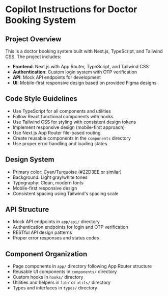 # Copilot Instructions for Doctor Booking System

<!-- Use this file to provide workspace-specific custom instructions to Copilot. For more details, visit https://code.visualstudio.com/docs/copilot/copilot-customization#_use-a-githubcopilotinstructionsmd-file -->

## Project Overview
This is a doctor booking system built with Next.js, TypeScript, and Tailwind CSS. The project includes:

- **Frontend**: Next.js with App Router, TypeScript, and Tailwind CSS
- **Authentication**: Custom login system with OTP verification
- **API**: Mock API endpoints for development
- **UI**: Mobile-first responsive design based on provided Figma designs

## Code Style Guidelines
- Use TypeScript for all components and utilities
- Follow React functional components with hooks
- Use Tailwind CSS for styling with consistent design tokens
- Implement responsive design (mobile-first approach)
- Use Next.js App Router file-based routing
- Create reusable components in the `components` directory
- Use proper error handling and loading states

## Design System
- Primary color: Cyan/Turquoise (#22D3EE or similar)
- Background: Light gray/white tones
- Typography: Clean, modern fonts
- Mobile-first responsive design
- Consistent spacing using Tailwind's spacing scale

## API Structure
- Mock API endpoints in `app/api/` directory
- Authentication endpoints for login and OTP verification
- RESTful API design patterns
- Proper error responses and status codes

## Component Organization
- Page components in `app/` directory following App Router structure
- Reusable UI components in `components/` directory
- Custom hooks in `hooks/` directory
- Utilities and helpers in `lib/` or `utils/` directory
- Types and interfaces in `types/` directory
